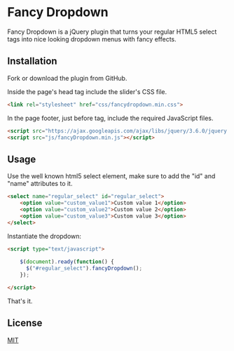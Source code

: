 # Fancy Dropdown

Fancy Dropdown is a jQuery plugin that turns your regular HTML5 select tags into nice looking dropdown menus with fancy effects.

## Installation

Fork or download the plugin from GitHub.

Inside the page's head tag include the slider's CSS file.

```html
<link rel="stylesheet" href="css/fancydropdown.min.css">
```

In the page footer, just before </body> tag, include the required JavaScript files.

```html
<script src="https://ajax.googleapis.com/ajax/libs/jquery/3.6.0/jquery.min.js"></script>
<script src="js/fancyDropdown.min.js"></script>
```

## Usage

Use the well known html5 select element, make sure to add the "id" and "name" attributes to it.

```html
<select name="regular_select" id="regular_select">
	<option value="custom_value1">Custom value 1</option>
	<option value="custom_value2">Custom value 2</option>
	<option value="custom_value3">Custom value 3</option>
</select>
```

Instantiate the dropdown:

```html
<script type="text/javascript">
    
    $(document).ready(function() {
      $("#regular_select").fancyDropdown();
    });

</script>
```
That's it.

## License
[MIT](https://choosealicense.com/licenses/mit/)
